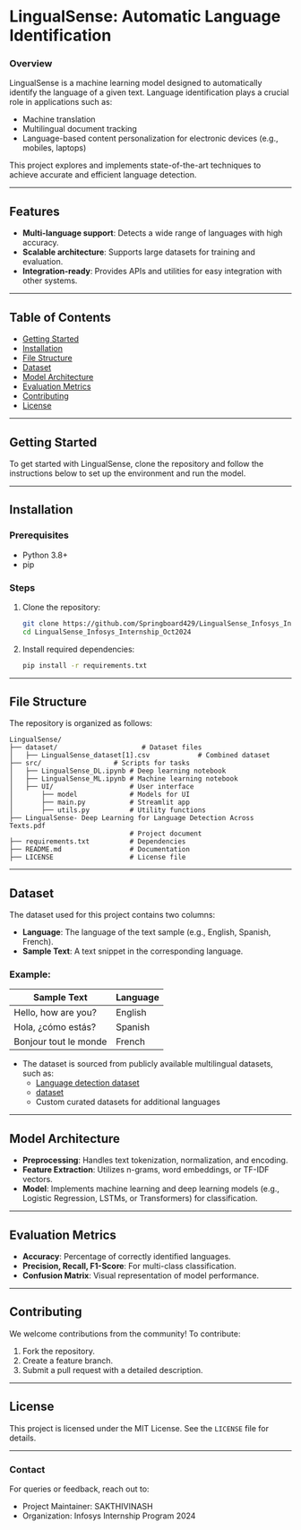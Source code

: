 # LingualSense: Automatic Language Identification

### Overview
LingualSense is a machine learning model designed to automatically identify the language of a given text. Language identification plays a crucial role in applications such as:
- Machine translation
- Multilingual document tracking
- Language-based content personalization for electronic devices (e.g., mobiles, laptops)

This project explores and implements state-of-the-art techniques to achieve accurate and efficient language detection.

---

## Features
- **Multi-language support**: Detects a wide range of languages with high accuracy.
- **Scalable architecture**: Supports large datasets for training and evaluation.
- **Integration-ready**: Provides APIs and utilities for easy integration with other systems.

---

## Table of Contents
- [Getting Started](#getting-started)
- [Installation](#installation)
- [File Structure](#file-structure)
- [Dataset](#dataset)
- [Model Architecture](#model-architecture)
- [Evaluation Metrics](#evaluation-metrics)
- [Contributing](#contributing)
- [License](#license)

---

## Getting Started
To get started with LingualSense, clone the repository and follow the instructions below to set up the environment and run the model.

---

## Installation

### Prerequisites
- Python 3.8+
- pip

### Steps
1. Clone the repository:
   ```bash
   git clone https://github.com/Springboard429/LingualSense_Infosys_Internship_Oct2024.git
   cd LingualSense_Infosys_Internship_Oct2024
   ```
2. Install required dependencies:
   ```bash
   pip install -r requirements.txt
   ```

---
## File Structure

The repository is organized as follows:

```
LingualSense/
├── dataset/                     # Dataset files
│   ├── LingualSense_dataset[1].csv            # Combined dataset
├── src/                  # Scripts for tasks
│   ├── LingualSense_DL.ipynb # Deep learning notebook
│   ├── LingualSense_ML.ipynb # Machine learning notebook
│   ├── UI/                   # User interface
│       ├── model             # Models for UI
│       ├── main.py           # Streamlit app
│       ├── utils.py          # Utility functions
├── LingualSense- Deep Learning for Language Detection Across Texts.pdf
                              # Project document
├── requirements.txt          # Dependencies
├── README.md                 # Documentation
├── LICENSE                   # License file
```

---

## Dataset
The dataset used for this project contains two columns:
- **Language**: The language of the text sample (e.g., English, Spanish, French).
- **Sample Text**: A text snippet in the corresponding language.

### Example:
| Sample Text           |  Language |
|-----------------------|----------|
| Hello, how are you?  | English  |
| Hola, ¿cómo estás?   | Spanish  |
| Bonjour tout le monde| French   |

- The dataset is sourced from publicly available multilingual datasets, such as:
  - [Language detection dataset](https://www.kaggle.com/datasets/lailaboullous/language-detection-dataset)
  - [dataset](https://www.kaggle.com/datasets/amankumarjha2020/language-detection)
  - Custom curated datasets for additional languages

---

## Model Architecture
- **Preprocessing**: Handles text tokenization, normalization, and encoding.
- **Feature Extraction**: Utilizes n-grams, word embeddings, or TF-IDF vectors.
- **Model**: Implements machine learning and deep learning models (e.g., Logistic Regression, LSTMs, or Transformers) for classification.

---

## Evaluation Metrics
- **Accuracy**: Percentage of correctly identified languages.
- **Precision, Recall, F1-Score**: For multi-class classification.
- **Confusion Matrix**: Visual representation of model performance.

---

## Contributing
We welcome contributions from the community! To contribute:
1. Fork the repository.
2. Create a feature branch.
3. Submit a pull request with a detailed description.

---

## License
This project is licensed under the MIT License. See the `LICENSE` file for details.

---

### Contact
For queries or feedback, reach out to:
- Project Maintainer: SAKTHIVINASH
- Organization: Infosys Internship Program 2024

